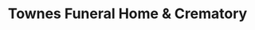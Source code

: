 ---
title: "Townes Funeral Home & Crematory"
url: /danville/townes-funeral-home-and-crematory/
shop: funeral directors
---